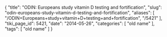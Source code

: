 {
    "title": "ODIN: Europeans study vitamin D testing and fortification",
    "slug": "odin-europeans-study-vitamin-d-testing-and-fortification",
    "aliases": [
        "/ODIN+Europeans+study+vitamin+D+testing+and+fortification",
        "/5421"
    ],
    "tiki_page_id": 5421,
    "date": "2014-05-26",
    "categories": [
        "old name"
    ],
    "tags": [
        "old name"
    ]
}